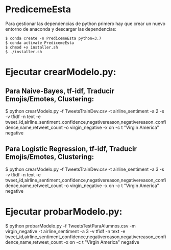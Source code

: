# PredicemeEsta
Para gestionar las dependencias de python primero hay que crear un nuevo entorno de anaconda y descargar las dependencias:
```
$ conda create -n PredicemeEsta python=3.7
$ conda activate PredicemeEsta
$ chmod +x installer.sh
$ ./installer.sh
```
# Ejecutar crearModelo.py:
## Para Naive-Bayes, tf-idf, Traducir Emojis/Emotes, Clustering:
$ python crearModelo.py -f TweetsTrainDev.csv -t airline_sentiment -a 2 -s -v tfidf -n text -e tweet_id,airline_sentiment_confidence,negativereason,negativereason_confidence,name,retweet_count -o virgin_negative -x on -c t "Virgin America" negative
## Para Logistic Regression, tf-idf, Traducir Emojis/Emotes, Clustering:
$ python crearModelo.py -f TweetsTrainDev.csv -t airline_sentiment -a 3 -s -v tfidf -n text -e tweet_id,airline_sentiment_confidence,negativereason,negativereason_confidence,name,retweet_count -o virgin_negative -x on -c t "Virgin America" negative
 
# Ejecutar probarModelo.py:
$ python probarModelo.py -f TweetsTestParaAlumnos.csv -m virgin_negative -t airline_sentiment -a 3 -v tfidf -n text -e tweet_id,airline_sentiment_confidence,negativereason,negativereason_confidence,name,retweet_count -x on -c t "Virgin America" negative
